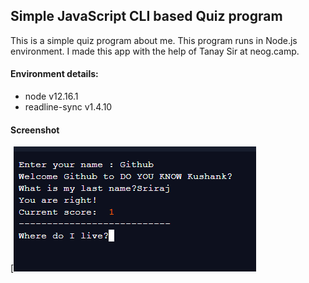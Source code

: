 ## Simple JavaScript CLI based Quiz program
This is a simple quiz program about me. This program runs in Node.js    
environment. I made this app with the help of Tanay Sir at neog.camp.


#### Environment details:

- node v12.16.1
- readline-sync v1.4.10

#### Screenshot
[![screenshot](screenshot.png)
